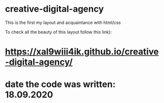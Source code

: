 # creative-digital-agency

This is the first my layout and acquaintance with html/css

To check all the beauty of this layout follow this link):

# https://xal9wiii4ik.github.io/creative-digital-agency/

# date the code was written: 18.09.2020
